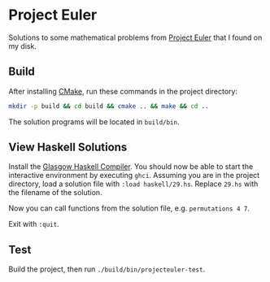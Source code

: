 # Project Euler

Solutions to some mathematical problems from 
[Project Euler](https://projecteuler.net/) that I found on my disk.

## Build

After installing [CMake](https://cmake.org/), run these commands in the project
directory:

```bash
mkdir -p build && cd build && cmake .. && make && cd ..
```

The solution programs will be located in `build/bin`.

## View Haskell Solutions

Install the [Glasgow Haskell Compiler](https://www.haskell.org/ghc/). You should
now be able to start the interactive environment by executing `ghci`. Assuming
you are in the project directory, load a solution file with 
`:load haskell/29.hs`. Replace `29.hs` with the filename of the solution.

Now you can call functions from the solution file, e.g. `permutations 4 7`.

Exit with `:quit`.

## Test

Build the project, then run `./build/bin/projecteuler-test`.